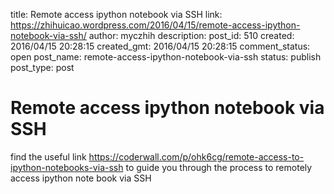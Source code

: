 title: Remote access ipython notebook via SSH
link: https://zhihuicao.wordpress.com/2016/04/15/remote-access-ipython-notebook-via-ssh/
author: myczhih
description: 
post_id: 510
created: 2016/04/15 20:28:15
created_gmt: 2016/04/15 20:28:15
comment_status: open
post_name: remote-access-ipython-notebook-via-ssh
status: publish
post_type: post

# Remote access ipython notebook via SSH

find the useful link <https://coderwall.com/p/ohk6cg/remote-access-to-ipython-notebooks-via-ssh> to guide you through the process to remotely access ipython note book via SSH